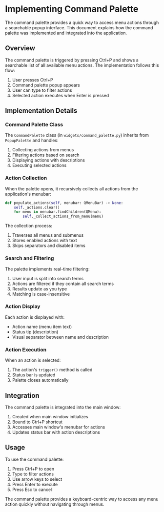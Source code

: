 # Implementing Command Palette

The command palette provides a quick way to access menu actions through a searchable popup interface. This document explains how the command palette was implemented and integrated into the application.

## Overview

The command palette is triggered by pressing Ctrl+P and shows a searchable list of all available menu actions. The implementation follows this flow:

1. User presses Ctrl+P
2. Command palette popup appears
3. User can type to filter actions
4. Selected action executes when Enter is pressed

## Implementation Details

### Command Palette Class

The `CommandPalette` class (in `widgets/command_palette.py`) inherits from `PopupPalette` and handles:

1. Collecting actions from menus
2. Filtering actions based on search
3. Displaying actions with descriptions
4. Executing selected actions

### Action Collection

When the palette opens, it recursively collects all actions from the application's menubar:

```python
def populate_actions(self, menubar: QMenuBar) -> None:
    self._actions.clear()
    for menu in menubar.findChildren(QMenu):
        self._collect_actions_from_menu(menu)
```

The collection process:
1. Traverses all menus and submenus
2. Stores enabled actions with text
3. Skips separators and disabled items

### Search and Filtering

The palette implements real-time filtering:

1. User input is split into search terms
2. Actions are filtered if they contain all search terms
3. Results update as you type
4. Matching is case-insensitive

### Action Display

Each action is displayed with:
- Action name (menu item text)
- Status tip (description)
- Visual separator between name and description

### Action Execution

When an action is selected:
1. The action's `trigger()` method is called
2. Status bar is updated
3. Palette closes automatically

## Integration

The command palette is integrated into the main window:

1. Created when main window initializes
2. Bound to Ctrl+P shortcut
3. Accesses main window's menubar for actions
4. Updates status bar with action descriptions

## Usage

To use the command palette:

1. Press Ctrl+P to open
2. Type to filter actions
3. Use arrow keys to select
4. Press Enter to execute
5. Press Esc to cancel

The command palette provides a keyboard-centric way to access any menu action quickly without navigating through menus.
